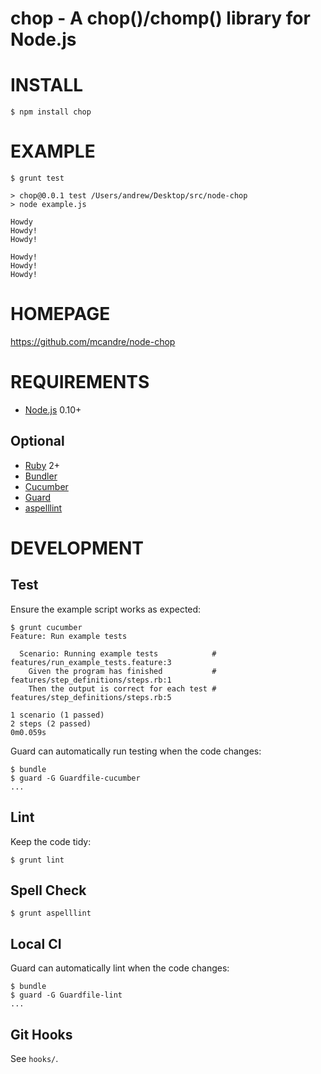 # chop - A chop()/chomp() library for Node.js

# INSTALL

    $ npm install chop

# EXAMPLE

    $ grunt test

    > chop@0.0.1 test /Users/andrew/Desktop/src/node-chop
    > node example.js

    Howdy
    Howdy!
    Howdy!

    Howdy!
    Howdy!
    Howdy!

# HOMEPAGE

https://github.com/mcandre/node-chop

# REQUIREMENTS

* [Node.js](http://nodejs.org/) 0.10+

## Optional

* [Ruby](https://www.ruby-lang.org/) 2+
* [Bundler](http://bundler.io/)
* [Cucumber](http://cukes.info/)
* [Guard](http://guardgem.org/)
* [aspelllint](https://github.com/mcandre/aspelllint)

# DEVELOPMENT

## Test

Ensure the example script works as expected:

    $ grunt cucumber
    Feature: Run example tests

      Scenario: Running example tests            # features/run_example_tests.feature:3
        Given the program has finished           # features/step_definitions/steps.rb:1
        Then the output is correct for each test # features/step_definitions/steps.rb:5

    1 scenario (1 passed)
    2 steps (2 passed)
    0m0.059s

Guard can automatically run testing when the code changes:

    $ bundle
    $ guard -G Guardfile-cucumber
    ...

## Lint

Keep the code tidy:

    $ grunt lint

## Spell Check

    $ grunt aspelllint

## Local CI

Guard can automatically lint when the code changes:

    $ bundle
    $ guard -G Guardfile-lint
    ...

## Git Hooks

See `hooks/`.
